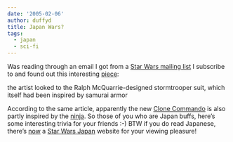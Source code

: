 ```yaml
---
date: '2005-02-06'
author: duffyd
title: Japan Wars?
tags:
  - japan
  - sci-fi
---
```


Was reading through an email I got from a [Star Wars mailing list](https://href.li/?http://www.starwars.com/site/homingbeacon/) I subscribe to and found out this interesting [piece](https://href.li/?http://www.starwars.com/gaming/videogames/news/f20050128/index.html):

> > 
the artist looked to the Ralph McQuarrie-designed stormtrooper suit, which itself had been inspired by samurai armor

According to the same article, apparently the new [Clone Commando](https://href.li/?http://www.starwars.com/databank/organization/clonecommando/) is also partly inspired by the [ninja](https://href.li/?http://en.wikipedia.org/wiki/Ninja). So those of you who are Japan buffs, here’s some interesting trivia for your friends :-)
BTW if you do read Japanese, there’s [now](https://href.li/?http://www.starwars.com/site/news/2004/12/news20041217.html) a [Star Wars Japan](https://href.li/?http://starwarsjapan.com/) website for your viewing pleasure!
